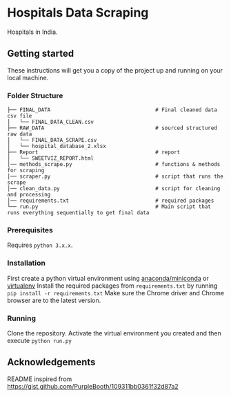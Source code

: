 # Hospitals Data Scraping
Hospitals in India.

## Getting started
These instructions will get you a copy of the project up and running on your local machine.

### Folder Structure
```
├── FINAL_DATA                                  # Final cleaned data csv file
│   └── FINAL_DATA_CLEAN.csv                        
├── RAW_DATA                                    # sourced structured raw data
│   └── FINAL_DATA_SCRAPE.csv
│   └── hospital_database_2.xlsx
├── Report                                      # report
│   └── SWEETVIZ_REPORT.html                        
│── methods_scrape.py                           # functions & methods for scraping    
│── scraper.py                                  # script that runs the scrape    
│── clean_data.py                               # script for cleaning and processing
│── requirements.txt                            # required packages
└── run.py                                      # Main script that runs everything sequentially to get final data
```


### Prerequisites
Requires `python 3.x.x`.

### Installation
First create a python virtual environment using [anaconda/miniconda](https://conda.io/docs/user-guide/tasks/manage-environments.html) or [virtualenv](https://virtualenv.pypa.io/en/latest/)
Install the required packages from `requirements.txt` by running `pip install -r requirements.txt`
Make sure the Chrome driver and Chrome browser are to the latest version. 

### Running
Clone the repository. Activate the virtual environment you created and then execute `python run.py`

## Acknowledgements
README inspired from https://gist.github.com/PurpleBooth/109311bb0361f32d87a2
